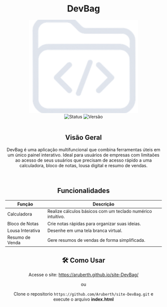 <h1 align="center">DevBag</h1>

<div align="center"><img src="src/assets/images/favicon.svg" style="width: 350px; height: 300px; object-fit: cover; object-position: center"</div> 

<div align="center"> <img src="https://img.shields.io/badge/Status-Em%20Desenvolvimento-yellow" alt="Status"> <img src="https://img.shields.io/badge/Version-1.0.0-blue" alt="Versão"></div>

<br>

## Visão Geral

DevBag é uma aplicação multifuncional que combina ferramentas úteis em um único painel interativo. Ideal para usuários de empresas com limitaões ao acesso de seus usuários que precisam de acesso rápido a uma calculadora, bloco de notas, lousa digital e resumo de vendas.

<br>

## Funcionalidades

| **Função**            | **Descrição**                                                                 |
|-----------------------|--------------------------------------------------------------------------------|
| Calculadora           | Realize cálculos básicos com um teclado numérico intuitivo.                   |
| Bloco de Notas        | Crie notas rápidas para organizar suas ideias.                 |
| Lousa Interativa      | Desenhe em uma tela branca virtual.         |
| Resumo de Venda       | Gere resumos de vendas de forma simplificada.          |


## 🛠️ Como Usar

  Acesse o site: https://aruberth.github.io/site-DevBag/

  ou

 Clone o repositorio `https://github.com/Aruberth/site-DevBag.git` e execute o arquivo **index.html**
